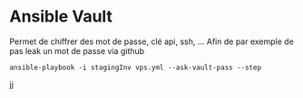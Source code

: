 # Ansible Vault

Permet de chiffrer des mot de passe, clé api, ssh, ...
Afin de par exemple de pas leak un mot de passe via github


`ansible-playbook -i stagingInv vps.yml --ask-vault-pass --step`


jj